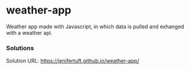 # weather-app
Weather app made with Javascript, in which data is pulled and exhanged with a weather api.

### Solutions
Solution URL: https://jenifertuft.github.io/weather-app/
